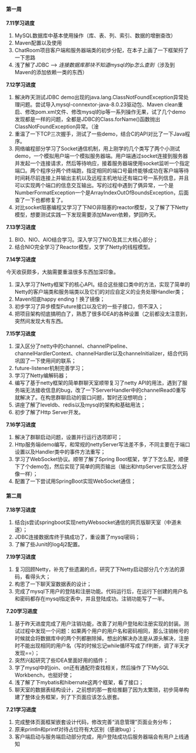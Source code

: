 #### 第一周

**7.11学习进度**

1. MySQL数据库中基本使用操作（库、表、列、索引、数据的增删查改）
2. Maven配置以及使用
3. ChatRoom项目客户端和服务器端类的初步分配，在本子上画了一下框架捋了一下思路
4. 浅了解了JDBC --> *连接数据库那块不知道mysql的ip怎么查到*（涉及到Maven的添加依赖一类的东西）

**7.12学习进度**

1. 解决昨天测试JDBC demo出现的java.lang.ClassNotFoundException异常处理问题。尝试导入mysql-connextor-java-8.0.23驱动包、Maven clean重启、修改pom.xml文件、修改mysql的ip等一系列操作无果，试了几个demo发现都是一样的问题，全都是JDBC的Class.forName()函数抛出ClassNotFoundException异常。（淦
2. 重温了一下TCP三次握手，测试了一些demo，结合C的API对比了一下Java程序。
3. 网络编程部分学习了Socket通信机制，用上刚学的几个类写了两个小测试demo，一个模拟用户端一个模拟服务器端。用户端通过socket连接到服务器并发起一个连接请求，然后等待响应，接着服务器端使用socket监听一个指定端口。两个程序分两个终端跑，指定相同的端口号最终能够成功在客户端等待时间耗尽前连接上并输出主机以及远程主机地址还有端口号一系列信息，并且可以实现两个端口的信息交互输出。写的过程中遇到了俩异常，一个是NumberFormatException一个是ArrayIndexOutOfBoundsException，后面查了一下也都修复了。
4. 对比socket阻塞编程又学习了下NIO非阻塞的reactor模型，又了解了下Netty模型，想要测试实践一下发现需要添加Maven依赖，梦回昨天。

**7.13学习进度**

1. BIO、NIO、AIO结合学习。深入学习了NIO及其三大核心部分；
2. 结合NIO完全学习了Reactor模型，又学了Netty的线程模型。

**7.14学习进度**

今天收获颇多，大脑需要重温很多东西加深印象。

1. 深入学习了Netty框架下的核心API。结合这些接口类中的方法，实现了简单的Netty的客户端类和服务端类以及它们的对应自定义的业务处理Handler类；
2. Maven彻底happy ending！换了镜像；
3. 初步学习了异步模型Future接口以及它的一些子接口，但不深入；
4. 把项目架构彻底搞明白了，熟悉了很多IDEA的各种设置（之前都没太注意到，突然间发现大有东西。

**7.15学习进度**

1. 深入区分了netty中的channel、channelPipeline、channelHardlerContext、channelHardler以及channeInitializer，结合代码巩固了一下使用间的联系；
2. future-listener机制完善学习；
3. 学习了Netty编解码器；
4. 编写了基于netty框架的简单群聊天室顺带复习了netty API的用法，遇到了服务端无法接收信息的bug，改了一下ServerHandler中的channelRead0重写就解决了。在构思群聊启动的窗口问题，暂时还没想明白；
5. 讲座了解了leveldb、redis以及mysql的架构和基础用法；
6. 初步了解了Http Server开发。

**7.16学习进度**

1. 解决了群聊启动问题，设置并行运行选项即可；
2. Http服务端demo编写，和常规的nettyServer写法差不多，不同主要在于端口设置以及Handler类中的事件方法重写；
3. 学习了WebSocket协议。顺带了解了Spring Boot框架，学了下怎么配，顺便下了个demo包，然后实现了简单的网页输出（输出和httpServer实现怎么好像一样）；
4. 配置了一下尝试用SpringBoot实现WebSocket通信；



#### 第二周

**7.18学习进度**

1. 结合js尝试springboot实现nettyWebsocket通信的网页版聊天室（中道未遂）；
2. JDBC连接数据库终于搞成功了，重设置了mysql密码；
3. 了解了些Junit的log4j2配置。

**7.19学习进度**

1. 复习回顾Netty，补充了些遗漏的点，研究了下Netty启动部分几个方法的源码，看得头大；
2. 构思了一下聊天室数据表的设计；
3. 完成了mysql下用户的登陆和注册功能。代码运行后，在运行下创建的用户名和密码都存在mysql指定表中，并且登陆成功。注销功能写了一半。

**7.20学习进度**

1. 基于昨天进度完成了用户注销功能，改善了对用户登陆和注册实现的封装。测试过程中发现一个问题：如果两个用户的用户名和密码相同，那么注销帐号的时候就会将数据库中的两个列都删除掉。想出的解决办法是从源头解决，注册时不能出现相同的用户名（写的时候忘记while循环写成了if判断，调了半天才发现==）；
2. 突然兴起研究了些IDEA里面好用的插件；
3. 学了mysql中的join、on还有通配符查找相关，然后操作了下MySQL Workbench，也挺好使；
4. 浅了解了下mybatis和hibernate这两个框架，看了接口；
5. 聊天室的数据表结构设计，之前想的那一套给推翻了因为太繁琐，初步简单构建了整体业务框架，列了下页面应该怎么嵌套。

**7.21学习进度**

1. 完成整体页面框架嵌套设计代码，修改完善“消息管理”页面业务分布；
2. 原来println和printf对待占位符有大区别（感谢bug）；
3. 客户端启动与服务端启动部分完成，用户登陆成功后服务器端会有用户上线通知
